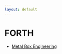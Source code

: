 ```yaml
---
layout: default
---
```

# FORTH
* [Metal Box Engineering](/assignments/Metal%20Box%20Engineering.html)
